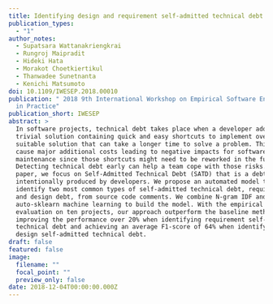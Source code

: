 ```yaml
---
title: Identifying design and requirement self-admitted technical debt using n-gram idf
publication_types:
  - "1"
author_notes:
  - Supatsara Wattanakriengkrai
  - Rungroj Maipradit
  - Hideki Hata
  - Morakot Choetkiertikul
  - Thanwadee Sunetnanta
  - Kenichi Matsumoto
doi: 10.1109/IWESEP.2018.00010
publication: " 2018 9th International Workshop on Empirical Software Engineering
  in Practice"
publication_short: IWESEP
abstract: >
  In software projects, technical debt takes place when a developer adopting a
  trivial solution containing quick and easy shortcuts to implement over a
  suitable solution that can take a longer time to solve a problem. This can
  cause major additional costs leading to negative impacts for software
  maintenance since those shortcuts might need to be reworked in the future.
  Detecting technical debt early can help a team cope with those risks. In this
  paper, we focus on Self-Admitted Technical Debt (SATD) that is a debt
  intentionally produced by developers. We propose an automated model to
  identify two most common types of self-admitted technical debt, requirement
  and design debt, from source code comments. We combine N-gram IDF and
  auto-sklearn machine learning to build the model. With the empirical
  evaluation on ten projects, our approach outperform the baseline method by
  improving the performance over 20% when identifying requirement self-admitted
  technical debt and achieving an average F1-score of 64% when identifying
  design self-admitted technical debt.
draft: false
featured: false
image:
  filename: ""
  focal_point: ""
  preview_only: false
date: 2018-12-04T00:00:00.000Z
---
```

